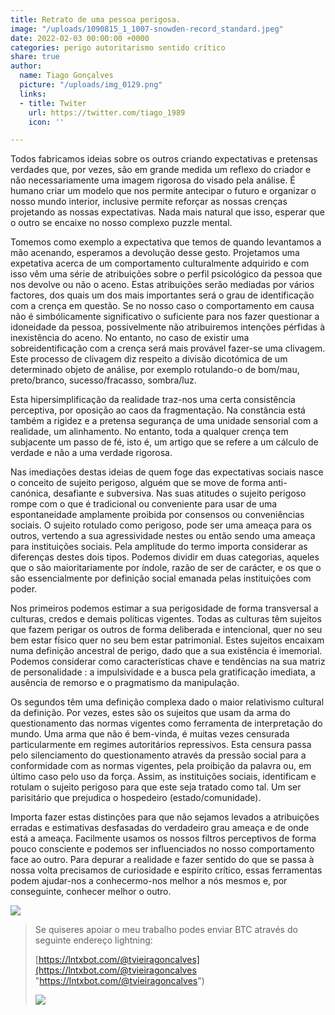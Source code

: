 ```yaml
---
title: Retrato de uma pessoa perigosa.
image: "/uploads/1090815_1_1007-snowden-record_standard.jpeg"
date: 2022-02-03 00:00:00 +0000
categories: perigo autoritarismo sentido crítico
share: true
author:
  name: Tiago Gonçalves
  picture: "/uploads/img_0129.png"
  links:
  - title: Twiter
    url: https://twitter.com/tiago_1989
    icon: ''

---
```

Todos fabricamos ideias sobre os outros criando expectativas e pretensas verdades que, por vezes, são em grande medida um reflexo do criador e não necessariamente uma imagem rigorosa do visado pela análise.  É humano criar um modelo que nos permite antecipar o futuro e organizar o nosso mundo interior, inclusive permite reforçar as nossas crenças projetando  as nossas expectativas. Nada mais natural que isso, esperar que o outro se encaixe no nosso complexo puzzle mental.

Tomemos como exemplo a expectativa que temos de quando levantamos a mão acenando, esperamos a devolução desse gesto. Projetamos uma expetativa acerca de um comportamento culturalmente adquirido e com isso vêm uma série de atribuições sobre o perfil psicológico da pessoa que nos devolve ou não o aceno. Estas atribuições serão mediadas por vários factores, dos quais um dos mais importantes será o grau de identificação com a crença em questão. Se no nosso caso o comportamento em causa não é simbólicamente significativo o suficiente para nos fazer questionar a idoneidade da pessoa, possivelmente não atribuiremos intenções pérfidas à inexistência do aceno. No entanto, no caso de existir uma sobreidentificação com a crença será mais provável fazer-se uma clivagem. Este processo de clivagem diz respeito a divisão dicotómica de um determinado objeto de análise, por exemplo rotulando-o de bom/mau, preto/branco, sucesso/fracasso, sombra/luz.

Esta hipersimplificação da realidade traz-nos uma certa consistência perceptiva, por oposição ao caos da fragmentação. Na constância está  também a rigidez e a pretensa segurança de uma unidade sensorial com a realidade, um alinhamento. No entanto, toda a qualquer crença tem subjacente um passo de fé, isto é, um artigo que se refere a um cálculo de verdade e não a uma verdade rigorosa.

Nas imediações destas ideias de quem foge das expectativas sociais nasce o conceito de sujeito perigoso, alguém que se move de forma anti-canónica, desafiante e subversiva. Nas suas atitudes o sujeito perigoso rompe com o que é tradicional ou conveniente para usar de uma espontaneidade amplamente proibida por consensos ou conveniências sociais. O sujeito rotulado como perigoso, pode ser uma ameaça para os outros, vertendo a sua agressividade nestes ou então sendo uma ameaça para instituições sociais. Pela amplitude do termo importa considerar as diferenças destes dois tipos. Podemos dividir em duas categorias, aqueles que o são maioritariamente por índole, razão de ser de carácter, e os que o são essencialmente por definição social emanada pelas instituições com poder.

Nos primeiros podemos estimar a sua perigosidade de forma transversal a culturas, credos e demais políticas vigentes. Todas as culturas têm sujeitos que fazem perigar os outros de forma deliberada e intencional, quer no seu bem estar físico quer no seu bem estar patrimonial. Estes sujeitos encaixam numa definição ancestral de perigo, dado que a sua existência é imemorial. Podemos considerar como características chave e  tendências na sua matriz de personalidade : a impulsividade e a busca pela gratificação imediata, a ausência de remorso e o pragmatismo da manipulação.

Os segundos têm uma definição complexa dado o maior relativismo cultural da definição. Por vezes, estes são os sujeitos que usam da arma do questionamento das normas vigentes como ferramenta de interpretação do mundo. Uma arma que não é bem-vinda, é muitas vezes censurada particularmente em regimes autoritários repressivos. Esta censura passa pelo silenciamento do questionamento através da pressão social para a conformidade com as normas vigentes, pela proibição da palavra ou, em último caso pelo uso da força. Assim, as instituições sociais, identificam e rotulam o sujeito perigoso para que este seja tratado como tal. Um ser parisitário que prejudica o hospedeiro (estado/comunidade).

Importa fazer estas distinções para que não sejamos levados a atribuições erradas e estimativas desfasadas do verdadeiro grau ameaça e de onde está a ameaça. Facilmente usamos os nossos filtros perceptivos de forma pouco consciente e podemos ser influenciados no nosso comportamento face ao outro. Para depurar a realidade e fazer sentido do que se passa à nossa volta precisamos de curiosidade e espírito crítico, essas ferramentas podem ajudar-nos a conhecermo-nos melhor a nós mesmos e, por conseguinte, conhecer melhor o outro.

![](https://i.imgur.com/jqASp3X.png)

> Se quiseres apoiar o meu trabalho podes enviar BTC através do seguinte endereço lightning:
>
> [https://lntxbot.com/@tvieiragoncalves](https://lntxbot.com/@tvieiragoncalves "https://lntxbot.com/@tvieiragoncalves")
>
> ![](https://i.imgur.com/v8i5Xd3.png)